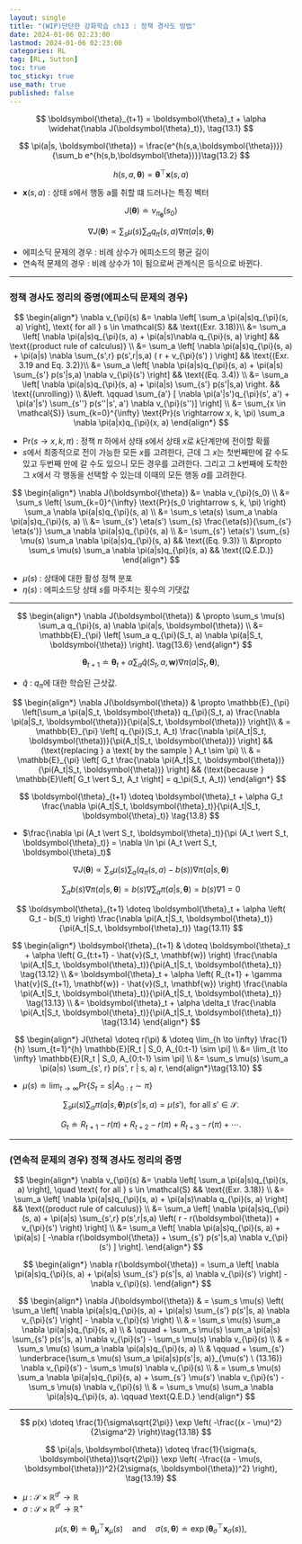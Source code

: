 ```yaml
---
layout: single
title: "(WIP)단단한 강화학습 ch13 : 정책 경사도 방법"
date: 2024-01-06 02:23:00
lastmod: 2024-01-06 02:23:00
categories: RL
tag: [RL, Sutton]
toc: true
toc_sticky: true
use_math: true
published: false
---
```


$$
\boldsymbol{\theta}_{t+1} = \boldsymbol{\theta}_t + \alpha \widehat{\nabla J(\boldsymbol{\theta}_t)}, \tag{13.1}
$$

$$
\pi(a|s, \boldsymbol{\theta}) = \frac{e^{h(s,a,\boldsymbol{\theta})}}{\sum_b e^{h(s,b,\boldsymbol{\theta})}}\tag{13.2}
$$

$$
h(s, a, \boldsymbol{\theta}) = \boldsymbol{\theta}^\top \mathbf{x}(s, a) \tag{13.3}
$$

* $\mathbf{x}(s, a)$ : 상태 $s$에서 행동 a를 취할 떄 드러나는 특징 벡터

$$
J(\boldsymbol{\theta}) \doteq v_{\pi_{\boldsymbol{\theta}}}(s_0) \tag{13.4}
$$

$$
\nabla J(\boldsymbol{\theta}) \propto \sum_s \mu(s) \sum_a q_{\pi}(s, a) \nabla \pi(a|s, \boldsymbol{\theta})\tag{13.5}
$$

* 에피소딕 문제의 경우 : 비례 상수가 에피소드의 평균 길이
* 연속적 문제의 경우 : 비례 상수가 1이 됨으로써 관계식은 등식으로 바뀐다.

---

### 정책 경사도 정리의 증명(에피소딕 문제의 경우)

$$
\begin{align*}
\nabla v_{\pi}(s) &= \nabla \left[ \sum_a \pi(a|s)q_{\pi}(s, a) \right], \text{ for all } s \in \mathcal{S} && \text{(Exr. 3.18)}\\
&= \sum_a \left[ \nabla \pi(a|s)q_{\pi}(s, a) + \pi(a|s)\nabla q_{\pi}(s, a) \right] && \text{(product rule of calculus)} \\
&= \sum_a \left[ \nabla \pi(a|s)q_{\pi}(s, a) + \pi(a|s) \nabla \sum_{s',r} p(s',r|s,a) ( r + v_{\pi}(s') ) \right]  && \text{(Exr. 3.19 and Eq. 3.2)}\\
&= \sum_a \left[ \nabla \pi(a|s)q_{\pi}(s, a) + \pi(a|s) \sum_{s'} p(s'|s,a) \nabla v_{\pi}(s') \right] && \text{(Eq. 3.4)} \\
&= \sum_a \left[ \nabla \pi(a|s)q_{\pi}(s, a) + \pi(a|s) \sum_{s'} p(s'|s,a) \right. && \text{(unrolling)} \\
&\left. \qquad  \sum_{a'} [ \nabla \pi(a'|s')q_{\pi}(s', a') + \pi(a'|s') \sum_{s''} p(s''|s', a') \nabla v_{\pi}(s'')] \right] \\
&= \sum_{x \in \mathcal{S}} \sum_{k=0}^{\infty} \text{Pr}(s \rightarrow x, k, \pi) \sum_a \nabla \pi(a|x)q_{\pi}(x, a)
\end{align*}
$$

* $\text{Pr}(s \rightarrow x, k, \pi)$ : 정책 $\pi$ 하에서 상태 $s$에서 상태 $x$로 $k$단계만에 전이할 확률
* $s$에서 최종적으로 전이 가능한 모든 $x$를 고려한다, 근데 그 $x$는 첫번째만에 갈 수도 있고 두번째 만에 갈 수도 있으니 모든 경우를 고려한다. 그리고 그 $k$번째에 도착한 그 $x$에서 각 행동을 선택할 수 있는데 이때의 모든 행동 $a$를 고려한다.

$$
\begin{align*}
\nabla J(\boldsymbol{\theta}) &= \nabla v_{\pi}(s_0) \\
&= \sum_s \left( \sum_{k=0}^{\infty} \text{Pr}(s_0 \rightarrow s, k, \pi) \right) \sum_a \nabla \pi(a|s)q_{\pi}(s, a) \\
&= \sum_s \eta(s) \sum_a \nabla \pi(a|s)q_{\pi}(s, a) \\
&= \sum_{s'} \eta(s') \sum_{s} \frac{\eta(s)}{\sum_{s'} \eta(s')} \sum_a \nabla \pi(a|s)q_{\pi}(s, a) \\
&= \sum_{s'} \eta(s') \sum_{s} \mu(s) \sum_a \nabla \pi(a|s)q_{\pi}(s, a) && \text{(Eq. 9.3)} \\
&\propto \sum_s \mu(s) \sum_a \nabla \pi(a|s)q_{\pi}(s, a) && \text{(Q.E.D.)}
\end{align*}
$$

* $\mu(s)$ : 상태에 대한 활성 정책 분포
* $\eta(s)$ : 에피소드당 상태 $s$를 마주치는 횟수의 기댓값

---

$$
\begin{align*}
  \nabla J(\boldsymbol{\theta}) & \propto \sum_s \mu(s) \sum_a q_{\pi}(s, a) \nabla \pi(a|s, \boldsymbol{\theta}) \\ 
  &= \mathbb{E}_{\pi} \left[ \sum_a q_{\pi}(S_t, a) \nabla \pi(a|S_t, \boldsymbol{\theta}) \right]. \tag{13.6}
\end{align*}
$$

$$
\boldsymbol{\theta}_{t+1} \doteq \boldsymbol{\theta}_t + \alpha \sum_a \hat{q}(S_t, a, \mathbf{w}) \nabla \pi(a|S_t, \boldsymbol{\theta}), \tag{13.7}
$$

* $\hat{q}$ : $q_\pi$에 대한 학습된 근삿값.

$$
\begin{align*}
\nabla J(\boldsymbol{\theta}) & \propto \mathbb{E}_{\pi} \left[\sum_a \pi(a|S_t, \boldsymbol{\theta}) q_{\pi}(S_t, a) \frac{\nabla \pi(a|S_t, \boldsymbol{\theta})}{\pi(a|S_t, \boldsymbol{\theta})} \right]\\
& = \mathbb{E}_{\pi} \left[ q_{\pi}(S_t, A_t) \frac{\nabla \pi(A_t|S_t, \boldsymbol{\theta})}{\pi(A_t|S_t, \boldsymbol{\theta})} \right] && (\text{replacing } a \text{ by the sample } A_t \sim \pi) \\
& = \mathbb{E}_{\pi} \left[ G_t \frac{\nabla \pi(A_t|S_t, \boldsymbol{\theta})}{\pi(A_t|S_t, \boldsymbol{\theta})} \right] && (\text{because } \mathbb{E}\left[ G_t \vert S_t, A_t \right] = q_\pi(S_t, A_t))
\end{align*}
$$

$$
\boldsymbol{\theta}_{t+1} \doteq \boldsymbol{\theta}_t + \alpha G_t \frac{\nabla \pi(A_t|S_t, \boldsymbol{\theta}_t)}{\pi(A_t|S_t, \boldsymbol{\theta}_t)} \tag{13.8}
$$

* $\frac{\nabla \pi (A_t \vert S_t, \boldsymbol{\theta}_t)}{\pi (A_t \vert S_t, \boldsymbol{\theta}_t)} = \nabla \ln \pi (A_t \vert S_t, \boldsymbol{\theta}_t)$


$$
\nabla J(\boldsymbol{\theta}) \propto \sum_s \mu(s) \sum_a \left( q_{\pi}(s, a) - b(s) \right) \nabla \pi(a|s, \boldsymbol{\theta}) \tag{13.10}
$$

$$
\sum_a b(s) \nabla \pi(a|s, \boldsymbol{\theta}) = b(s) \nabla \sum_a \pi(a|s, \boldsymbol{\theta}) = b(s) \nabla 1 = 0
$$

$$
\boldsymbol{\theta}_{t+1} \doteq \boldsymbol{\theta}_t + \alpha \left( G_t - b(S_t) \right) \frac{\nabla \pi(A_t|S_t, \boldsymbol{\theta}_t)}{\pi(A_t|S_t, \boldsymbol{\theta}_t)} \tag{13.11}
$$

$$
\begin{align*}
\boldsymbol{\theta}_{t+1} & \doteq \boldsymbol{\theta}_t + \alpha \left( G_{t:t+1} - \hat{v}(S_t, \mathbf{w}) \right) \frac{\nabla \pi(A_t|S_t, \boldsymbol{\theta}_t)}{\pi(A_t|S_t, \boldsymbol{\theta}_t)} \tag{13.12} \\
&= \boldsymbol{\theta}_t + \alpha \left( R_{t+1} + \gamma \hat{v}(S_{t+1}, \mathbf{w}) - \hat{v}(S_t, \mathbf{w}) \right) \frac{\nabla \pi(A_t|S_t, \boldsymbol{\theta}_t)}{\pi(A_t|S_t, \boldsymbol{\theta}_t)} \tag{13.13} \\
&= \boldsymbol{\theta}_t + \alpha \delta_t \frac{\nabla \pi(A_t|S_t, \boldsymbol{\theta}_t)}{\pi(A_t|S_t, \boldsymbol{\theta}_t)} \tag{13.14}
\end{align*}
$$

$$
\begin{align*}
J(\theta) \doteq r(\pi) & \doteq \lim_{h \to \infty} \frac{1}{h} \sum_{t=1}^{h} \mathbb{E}[R_t | S_0, A_{0:t-1} \sim \pi] \\
&= \lim_{t \to \infty} \mathbb{E}[R_t | S_0, A_{0:t-1} \sim \pi] \\
&= \sum_s \mu(s) \sum_a \pi(a|s) \sum_{s', r} p(s', r | s, a) r,
\end{align*}\tag{13.10}
$$

* $\mu(s) \doteq \lim_{t \rightarrow \infty} \text{Pr}\{ S_t = s \vert A_{0:t} \sim \pi \}$

$$
\sum_s \mu(s) \sum_a \pi(a|s, \boldsymbol{\theta}) p(s'|s, a) = \mu(s'), \text{ for all } s' \in \mathcal{S}. \tag{13.16}
$$

$$
G_t \doteq R_{t+1} - r(\pi) + R_{t+2} - r(\pi) + R_{t+3} - r(\pi) + \cdots .\tag{13.17}
$$

---

### (연속적 문제의 경우) 정책 경사도 정리의 증명

$$
\begin{align*}
\nabla v_{\pi}(s) &= \nabla \left[ \sum_a \pi(a|s)q_{\pi}(s, a) \right], \quad \text{ for all } s \in \mathcal{S} && \text{(Exr. 3.18)} \\
&= \sum_a \left[ \nabla \pi(a|s)q_{\pi}(s, a) + \pi(a|s)\nabla q_{\pi}(s, a) \right] && \text{(product rule of calculus)} \\
&= \sum_a \left[ \nabla \pi(a|s)q_{\pi}(s, a) + \pi(a|s) \sum_{s',r} p(s',r|s,a) \left( r - r(\boldsymbol{\theta}) + v_{\pi}(s') \right) \right] \\
&= \sum_a \left[ \nabla \pi(a|s)q_{\pi}(s, a) + \pi(a|s) [ -\nabla r(\boldsymbol{\theta}) + \sum_{s'} p(s'|s,a) \nabla v_{\pi}(s') ] \right].
\end{align*}
$$

$$
\begin{align*}
  \nabla r(\boldsymbol{\theta}) = \sum_a \left[ \nabla \pi(a|s)q_{\pi}(s, a) + \pi(a|s) \sum_{s'} p(s'|s, a) \nabla v_{\pi}(s') \right] - \nabla v_{\pi}(s).
\end{align*}
$$

$$
\begin{align*}
\nabla J(\boldsymbol{\theta}) & = \sum_s \mu(s) \left( \sum_a \left[ \nabla \pi(a|s)q_{\pi}(s, a) + \pi(a|s) \sum_{s'} p(s'|s, a) \nabla v_{\pi}(s') \right] - \nabla v_{\pi}(s) \right) \\
& = \sum_s \mu(s) \sum_a \nabla \pi(a|s)q_{\pi}(s, a) \\ & \qquad + \sum_s \mu(s) \sum_a \pi(a|s) \sum_{s'} p(s'|s, a) \nabla v_{\pi}(s') - \sum_s \mu(s) \nabla v_{\pi}(s) \\
& = \sum_s \mu(s) \sum_a \nabla \pi(a|s)q_{\pi}(s, a) \\
& \qquad + \sum_{s'} \underbrace{\sum_s \mu(s) \sum_a \pi(a|s)p(s'|s, a)}_{\mu(s') \ (13.16)} \nabla v_{\pi}(s') - \sum_s \mu(s) \nabla v_{\pi}(s) \\
& = \sum_s \mu(s) \sum_a \nabla \pi(a|s)q_{\pi}(s, a) + \sum_{s'} \mu(s') \nabla v_{\pi}(s') - \sum_s \mu(s) \nabla v_{\pi}(s) \\
& = \sum_s \mu(s) \sum_a \nabla \pi(a|s)q_{\pi}(s, a). \qquad \text{Q.E.D.}
\end{align*}
$$

---

$$
p(x) \doteq \frac{1}{\sigma\sqrt{2\pi}} \exp \left( -\frac{(x - \mu)^2}{2\sigma^2} \right)\tag{13.18}
$$

$$
\pi(a|s, \boldsymbol{\theta}) \doteq \frac{1}{\sigma(s, \boldsymbol{\theta})\sqrt{2\pi}} \exp \left( -\frac{(a - \mu(s, \boldsymbol{\theta}))^2}{2\sigma(s, \boldsymbol{\theta})^2} \right), \tag{13.19}
$$

* $\mu$ : $\mathcal{S} \times \mathbb{R}^{d'} \rightarrow \mathbb{R}$
* $\sigma$ : $\mathcal{S} \times \mathbb{R}^{d'} \rightarrow \mathbb{R}^{+}$

$$
\mu(s, \boldsymbol{\theta}) \doteq \boldsymbol{\theta}_{\mu}^\top \mathbf{x}_{\mu}(s) \quad \text{and} \quad \sigma(s, \boldsymbol{\theta}) \doteq \exp \left(\boldsymbol{\theta}_{\sigma}^\top \mathbf{x}_{\sigma}(s) \right), \tag{13.20}
$$
